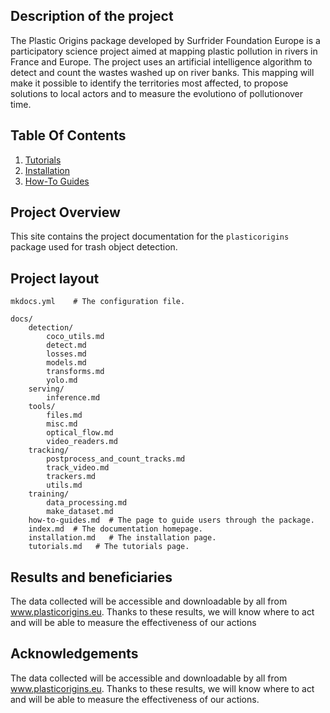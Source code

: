 ## Description of the project

The Plastic Origins package developed by Surfrider Foundation Europe is a participatory science project aimed at mapping plastic pollution in rivers in France and Europe. The project uses an artificial intelligence algorithm to
detect and count the wastes washed up on river banks. This mapping will make it possible to identify the territories most affected, to propose solutions to local actors and to measure the evolutiono of pollutionover time.

## Table Of Contents

1. [Tutorials](tutorials.md)
2. [Installation](installation.md)
3. [How-To Guides](how-to-guides.md)


## Project Overview

This site contains the project documentation for the
`plasticorigins` package used for trash object detection.

## Project layout

    mkdocs.yml    # The configuration file.

    docs/
        detection/
            coco_utils.md
            detect.md
            losses.md
            models.md
            transforms.md
            yolo.md
        serving/
            inference.md
        tools/
            files.md
            misc.md
            optical_flow.md
            video_readers.md
        tracking/
            postprocess_and_count_tracks.md
            track_video.md
            trackers.md
            utils.md
        training/
            data_processing.md
            make_dataset.md
        how-to-guides.md  # The page to guide users through the package.
        index.md  # The documentation homepage.
        installation.md   # The installation page.
        tutorials.md   # The tutorials page.
        

## Results and beneficiaries

The data collected will be accessible and
downloadable by all from www.plasticorigins.eu.
Thanks to these results, we will know where to
act and will be able to measure the effectiveness
of our actions

## Acknowledgements

The data collected will be accessible and
downloadable by all from www.plasticorigins.eu.
Thanks to these results, we will know where to
act and will be able to measure the effectiveness
of our actions.